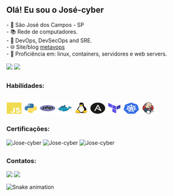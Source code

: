 ## Olá! Eu sou o José-cyber

<div>
    <a href="https://github.com/Jose-cyber"></a>
      - 📍 São José dos Campos - SP<br>
      - 📚 Rede de computadores.<br>
      - 🔭 DevOps, DevSecOps and SRE.<br>
      - 🌐 Site/blog <a href="https://metavops.com.br/">metavops</a><br>
      - 🤹 Proficiência em: linux, containers, servidores e web servers.<br>
    <br>

  <img height="180em" src="https://github-readme-stats.vercel.app/api?username=Jose-cyber&show_icons=true&theme=dark&include_all_commits=true&count_private=true"/>
  <img height="180em" src="https://github-readme-stats.vercel.app/api/top-langs/?username=Jose-cyber&layout=compact&langs_count=7&theme=dark"/>

</div>

##

### Habilidades:

<div style="display: inline_block">
  <br>
      <img align="center" alt="Jose-cyber" height="30" width="40" src="https://raw.githubusercontent.com/devicons/devicon/master/icons/javascript/javascript-plain.svg">
      <img align="center" alt="Jose-cyber" height="30" width="40" src="https://raw.githubusercontent.com/devicons/devicon/master/icons/python/python-original.svg">
      <img align="center" alt="Jose-cyber" height="30" width="40" src="https://raw.githubusercontent.com/devicons/devicon/master/icons/php/php-original.svg">
      <img align="center" alt="Jose-cyber" height="30" width="40" src="https://raw.githubusercontent.com/devicons/devicon/master/icons/docker/docker-original.svg">
      <img align="center" alt="Jose-cyber" height="30" width="40" src="https://raw.githubusercontent.com/devicons/devicon/master/icons/linux/linux-original.svg">
      <img align="center" alt="Jose-cyber" height="30" width="40" src="https://raw.githubusercontent.com/devicons/devicon/master/icons/ansible/ansible-original.svg">
      <img align="center" alt="Jose-cyber" height="30" width="40" src="https://raw.githubusercontent.com/devicons/devicon/master/icons/terraform/terraform-original.svg">
      <img align="center" alt="Jose-cyber" height="30" width="40" src="https://raw.githubusercontent.com/devicons/devicon/master/icons/kubernetes/kubernetes-plain.svg">
      <img align="center" alt="Jose-cyber" height="30" width="40" src="https://raw.githubusercontent.com/devicons/devicon/master/icons/jenkins/jenkins-original.svg">
</div>

##

### Certificações:

<div id="Certifications" >
  <img align="center" alt="Jose-cyber" src="https://img.shields.io/badge/Google_Cloud-4285F4?style=for-the-badge&logo=google-cloud&logoColor=white">
  <img align="center" alt="Jose-cyber" src="https://img.shields.io/badge/Amazon_AWS-FF9900?style=for-the-badge&logo=amazonaws&logoColor=white">
  <img align="center" alt="Jose-cyber" src="https://img.shields.io/badge/Linux-FCC624?style=for-the-badge&logo=linux&logoColor=blac">
</div>

##

### Contatos:

<div id="contacts">

  <a href = "mailto:josedasilvacostacosta@gmail.com"><img src="https://img.shields.io/badge/-Gmail-%23333?style=for-the-badge&logo=gmail&logoColor=white" target="_blank"></a>
  <a href="https://www.linkedin.com/in/jose-junior-silva/" target="_blank"><img src="https://img.shields.io/badge/-LinkedIn-%230077B5?style=for-the-badge&logo=linkedin&logoColor=white" target="_blank"></a>

</div>

<div id="snake-animation">

 ![Snake animation](https://github.com/Jose-cyber/Jose-cyber/blob/output/github-contribution-grid-snake.svg)

</div>